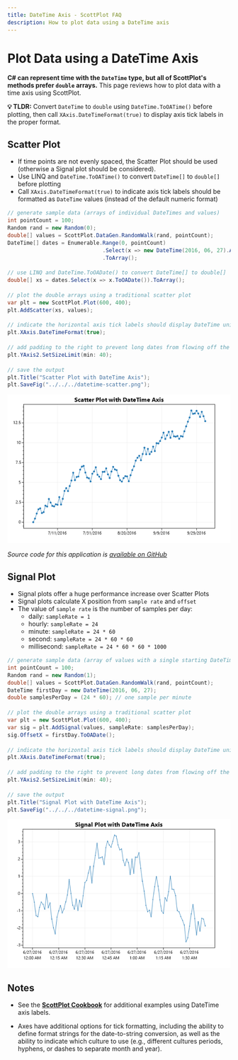 ```yaml
---
title: DateTime Axis - ScottPlot FAQ
description: How to plot data using a DateTime axis
---
```


# Plot Data using a DateTime Axis

**C# can represent time with the `DateTime` type, but all of ScottPlot's methods prefer `double` arrays.** This page reviews how to plot data with a time axis using ScottPlot.

**💡 TLDR:** Convert `DateTime` to `double` using `DateTime.ToOATime()` before plotting, then call `XAxis.DateTimeFormat(true)` to display axis tick labels in the proper format.

## Scatter Plot

* If time points are not evenly spaced, the Scatter Plot should be used (otherwise a Signal plot should be considered).
* Use LINQ and `DateTime.ToOATime()` to convert `DateTime[]` to `double[]` before plotting
* Call `XAxis.DateTimeFormat(true)` to indicate axis tick labels should be formatted as `DateTime` values (instead of the default numeric format)

```cs
// generate sample data (arrays of individual DateTimes and values)
int pointCount = 100;
Random rand = new Random(0);
double[] values = ScottPlot.DataGen.RandomWalk(rand, pointCount);
DateTime[] dates = Enumerable.Range(0, pointCount)
                              .Select(x => new DateTime(2016, 06, 27).AddDays(x))
                              .ToArray();

// use LINQ and DateTime.ToOADate() to convert DateTime[] to double[]
double[] xs = dates.Select(x => x.ToOADate()).ToArray();

// plot the double arrays using a traditional scatter plot
var plt = new ScottPlot.Plot(600, 400);
plt.AddScatter(xs, values);

// indicate the horizontal axis tick labels should display DateTime units
plt.XAxis.DateTimeFormat(true);

// add padding to the right to prevent long dates from flowing off the figure
plt.YAxis2.SetSizeLimit(min: 40);

// save the output
plt.Title("Scatter Plot with DateTime Axis");
plt.SaveFig("../../../datetime-scatter.png");
```

![](src/DateTimeDemo/datetime-scatter.png)

_Source code for this application is [available on GitHub](https://github.com/ScottPlot/Website/tree/main/src/faq/datetime/src/)_

## Signal Plot

* Signal plots offer a huge performance increase over Scatter Plots
* Signal plots calculate X position from `sample rate` and `offset`
* The value of `sample rate` is the number of samples per day:
  * daily: `sampleRate = 1`
  * hourly: `sampleRate = 24`
  * minute: `sampleRate = 24 * 60`
  * second: `sampleRate = 24 * 60 * 60`
  * millisecond: `sampleRate = 24 * 60 * 60 * 1000`

```cs
// generate sample data (array of values with a single starting DateTime)
int pointCount = 100;
Random rand = new Random(1);
double[] values = ScottPlot.DataGen.RandomWalk(rand, pointCount);
DateTime firstDay = new DateTime(2016, 06, 27);
double samplesPerDay = (24 * 60); // one sample per minute

// plot the double arrays using a traditional scatter plot
var plt = new ScottPlot.Plot(600, 400);
var sig = plt.AddSignal(values, sampleRate: samplesPerDay);
sig.OffsetX = firstDay.ToOADate();

// indicate the horizontal axis tick labels should display DateTime units
plt.XAxis.DateTimeFormat(true);

// add padding to the right to prevent long dates from flowing off the figure
plt.YAxis2.SetSizeLimit(min: 40);

// save the output
plt.Title("Signal Plot with DateTime Axis");
plt.SaveFig("../../../datetime-signal.png");
```

![](src/DateTimeDemo/datetime-signal.png)

## Notes

* See the [**ScottPlot Cookbook**](https://swharden.com/scottplot/cookbook/) for additional examples using DateTime axis labels.

* Axes have additional options for tick formatting, including the ability to define format strings for the date-to-string conversion, as well as the ability to indicate which culture to use (e.g., different cultures periods, hyphens, or dashes to separate month and year).
